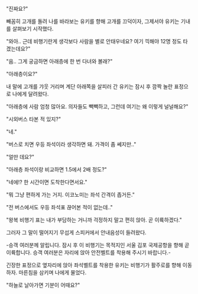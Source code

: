 "진짜요?"

빼꼼히 고개를 돌려 나를 바라보는 유키를 향해 고개를 끄덕이자, 그제서야 유키는 기내를 살펴보기 시작했다.

"와아.. 근데 비행기란게 생각보다 사람을 별로 안태우네요? 여기 끽해야 12명 정도 타겠는데요?"

"음.. 그게 궁금하면 아래층에 한 번 다녀와 볼래?"

"아래층이요?"

내 말에 고개를 갸웃 거리며 계단 아래쪽을 살피러 간 유키는 잠시 후 깜짝 놀란 표정으로 나에게 달려왔다.

"아래층에 사람 엄청 많아요. 의자들도 빽빽하고, 그런데 여기는 왜 이렇게 널널해요?"

"시외버스 타본 적 있지?"

"네."

"버스로 치면 우등 좌석이라 생각하면 돼. 가격이 좀 쎄지만.."

"얼만 데요?"

"아래층 좌석이랑 비교하면 1.5에서 2배 정도?"

"네에!? 한 시간이면 도착한다면서요."

"뭐 그냥 편하게 가는 거지. 이코노미는 좌석 간격이 좁거든."

"전 버스에서도 우등 좌석표 끊어본 적이 없는데.."

"왕복 비행기 표는 내가 부담하는 거니까 걱정하지 말고 편히 앉아. 곧 이륙하겠다."

그러자 그 말이 떨어지기 무섭게 스피커에서 안내음성이 들려왔다. 

-승객 여러분께 알립니다. 잠시 후 이 비행기는 목적지인 서울 김포 국제공항을 향해 곧 이륙합니다. 승객 여러분은 자리에 앉아 안전벨트를 착용해 주시기 바랍니다.-

긴장한 표정으로 옆자리에 앉아 좌석벨트를 착용한 유키는 비행기가 활주로를 향해 이동하자. 마른침을 삼키며 나에게 물었다.

"하늘로 날아가면 기분이 어때요?"